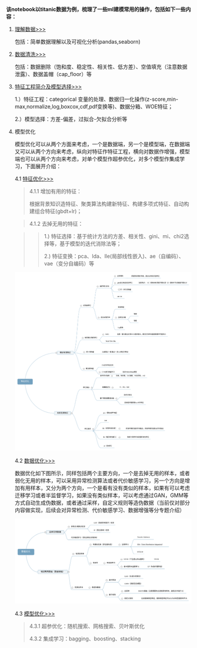**该notebook以titanic数据为例，梳理了一些ml建模常用的操作，包括如下一些内容：**

1. [理解数据>>>](https://nbviewer.jupyter.org/github/zhulei227/ML_Skills/blob/master/%E6%9C%BA%E5%99%A8%E5%AD%A6%E4%B9%A0%E5%BB%BA%E6%A8%A1%E6%B5%81%E7%A8%8B%E6%A2%B3%E7%90%86/1.%E7%90%86%E8%A7%A3%E6%95%B0%E6%8D%AE.ipynb)

   包括：简单数据理解以及可视化分析(pandas,seaborn)

2. [数据清洗>>>](https://nbviewer.jupyter.org/github/zhulei227/ML_Skills/tree/master/%E6%9C%BA%E5%99%A8%E5%AD%A6%E4%B9%A0%E5%BB%BA%E6%A8%A1%E6%B5%81%E7%A8%8B%E6%A2%B3%E7%90%86/2.%E6%95%B0%E6%8D%AE%E6%B8%85%E6%B4%97.ipynb)

   包括：数据删除（饱和度、稳定性、相关性、低方差）、空值填充（注意数据泄露）、数据盖帽（cap_floor）等

3. [特征工程简介及模型选择>>>](https://nbviewer.jupyter.org/github/zhulei227/ML_Skills/tree/master/%E6%9C%BA%E5%99%A8%E5%AD%A6%E4%B9%A0%E5%BB%BA%E6%A8%A1%E6%B5%81%E7%A8%8B%E6%A2%B3%E7%90%86/3.%E7%89%B9%E5%BE%81%E5%B7%A5%E7%A8%8B%E5%8F%8A%E6%A8%A1%E5%9E%8B%E9%80%89%E6%8B%A9.ipynb)

   1.）特征工程：categorical 变量的处理、数据归一化操作(z-score,min-max,normalize,log,boxcox,cdf,pdf变换等)、数据分箱、WOE特征；

   2.）模型选择：方差-偏差，过拟合-欠拟合分析等

4. 模型优化

   模型优化可以从两个方面来考虑，一个是数据端，另一个是模型端，在数据端又可以从两个方向来考虑，纵向对特征作特征工程，横向对数据作增强，模型端也可以从两个方向来考虑，对单个模型作超参优化，对多个模型作集成学习，下面展开介绍：

   4.1 [特征优化>>>](https://nbviewer.jupyter.org/github/zhulei227/ML_Skills/tree/master/%E6%9C%BA%E5%99%A8%E5%AD%A6%E4%B9%A0%E5%BB%BA%E6%A8%A1%E6%B5%81%E7%A8%8B%E6%A2%B3%E7%90%86/4.%E7%89%B9%E5%BE%81%E5%A2%9E%E5%BC%BA.ipynb)

   > 4.1.1 增加有用的特征：
   >
   > 根据背景知识造特征、聚类算法构建新特征、构建多项式特征、自动构建组合特征(gbdt+lr)；  
   
   > 4.1.2 去掉无用的特征：  
   
   > > 1.) 特征选择：基于统计方法的方差、相关性、gini、mi、chi2选择等，基于模型的迭代消除法等；  
   > >
   > > 2.) 特征变换：pca、lda、lle(局部线性嵌入)、ae（自编码）、vae（变分自编码）等  
   
   ![avatar](./source/特征优化.svg)
   
   4.2 [数据优化>>>](https://nbviewer.jupyter.org/github/zhulei227/ML_Skills/tree/master/%E6%9C%BA%E5%99%A8%E5%AD%A6%E4%B9%A0%E5%BB%BA%E6%A8%A1%E6%B5%81%E7%A8%8B%E6%A2%B3%E7%90%86/5.%E6%95%B0%E6%8D%AE%E5%A2%9E%E5%BC%BA.ipynb)
   
   数据优化如下图所示，同样包括两个主要方向，一个是去掉无用的样本，或者弱化无用的样本，可以采用异常检测算法或者代价敏感学习，另一个方向是增加有用样本，又分为两个方向，一个是看有没有类似的样本，如果有可以考虑迁移学习或者半监督学习，如果没有类似样本，可以考虑通过GAN，GMM等方式自动生成伪数据，或者通过采样，自定义规则等造伪数据（当前仅对部分内容做实现，后续会对异常检测、代价敏感学习、数据增强等分专题介绍）
   
   ![avatar](./source/数据优化.svg)
   
    4.3 [模型优化>>>](https://nbviewer.jupyter.org/github/zhulei227/ML_Skills/tree/master/%E6%9C%BA%E5%99%A8%E5%AD%A6%E4%B9%A0%E5%BB%BA%E6%A8%A1%E6%B5%81%E7%A8%8B%E6%A2%B3%E7%90%86/6.%E6%A8%A1%E5%9E%8B%E4%BC%98%E5%8C%96.ipynb)
   
   > 4.3.1 超参优化：随机搜索、网格搜索、贝叶斯优化
   >
   > 4.3.2 集成学习：bagging、boosting、stacking

